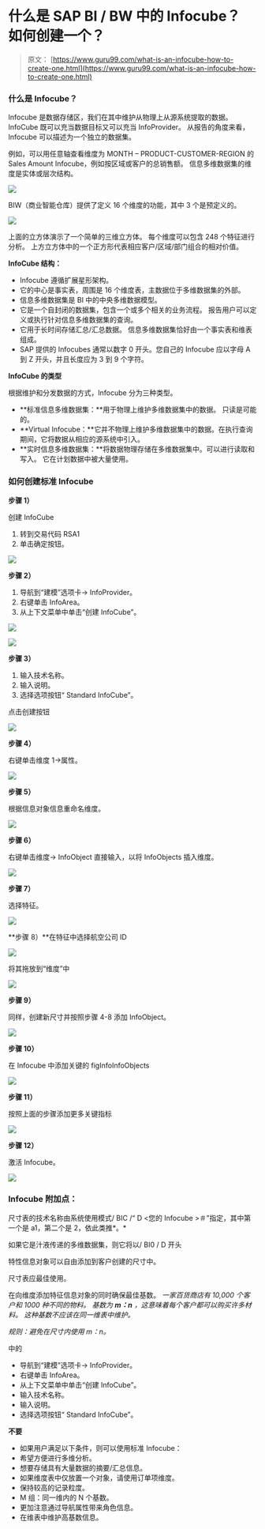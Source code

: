 # 什么是 SAP BI / BW 中的 Infocube？ 如何创建一个？

> 原文： [https://www.guru99.com/what-is-an-infocube-how-to-create-one.html](https://www.guru99.com/what-is-an-infocube-how-to-create-one.html)

### 什么是 Infocube？

Infocube 是数据存储区，我们在其中维护从物理上从源系统提取的数据。 InfoCube 既可以充当数据目标又可以充当 InfoProvider。 从报告的角度来看，Infocube 可以描述为一个独立的数据集。

例如，可以用任意轴查看维度为 MONTH – PRODUCT-CUSTOMER-REGION 的 Sales Amount Infocube，例如按区域或客户的总销售额。 信息多维数据集的维度是实体或层次结构。

![](img/32779fb5993fdcb5270b76578ab3d142.png)

BIW（商业智能仓库）提供了定义 16 个维度的功能，其中 3 个是预定义的。

![](img/7bd718a4bdead5e4f4ff32dc3c850efe.png)

上面的立方体演示了一个简单的三维立方体。 每个维度可以包含 248 个特征进行分析。 上方立方体中的一个正方形代表相应客户/区域/部门组合的相对价值。

**InfoCube 结构：**

*   Infocube 遵循扩展星形架构。
*   它的中心是事实表，周围是 16 个维度表，主数据位于多维数据集的外部。
*   信息多维数据集是 BI 中的中央多维数据模型。
*   它是一个自封闭的数据集，包含一个或多个相关的业务流程。 报告用户可以定义或执行针对信息多维数据集的查询。
*   它用于长时间存储汇总/汇总数据。 信息多维数据集恰好由一个事实表和维表组成。
*   SAP 提供的 Infocubes 通常以数字 0 开头。您自己的 Infocube 应以字母 A 到 Z 开头，并且长度应为 3 到 9 个字符。

**InfoCube 的类型**

根据维护和分发数据的方式，Infocube 分为三种类型。

*   **标准信息多维数据集：**用于物理上维护多维数据集中的数据。 只读是可能的。
*   **Virtual Infocube：**它并不物理上维护多维数据集中的数据。在执行查询期间，它将数据从相应的源系统中引入。
*   **实时信息多维数据集：**将数据物理存储在多维数据集中。可以进行读取和写入。 它在计划数据中被大量使用。

### 如何创建标准 Infocube

**步骤 1）**

创建 InfoCube

1.  转到交易代码 RSA1
2.  单击确定按钮。

![](img/362ccc768c925fab837c93df10487cf3.png)

**步骤 2）**

1.  导航到“建模”选项卡-> InfoProvider。
2.  右键单击 InfoArea。
3.  从上下文菜单中单击“创建 InfoCube”。

![](img/3776a39fa798e361a933fbc8f58388d7.png)

![](img/5137c4ee8ac0be25613c57ccd7162b20.png)

**步骤 3）**

1.  输入技术名称。
2.  输入说明。
3.  选择选项按钮“ Standard InfoCube”。

点击创建按钮

![](img/4179c49f049a67777741b6d07bd53dfc.png)

**步骤 4）**

右键单击维度 1->属性。

![](img/60cf252c9aa27f865b7e069055af60c4.png)

**步骤 5）**

根据信息对象信息重命名维度。

![](img/ecf8e4fb84d4babbf7277bfebf1d535f.png)

**步骤 6）**

右键单击维度-> InfoObject 直接输入，以将 InfoObjects 插入维度。

![](img/2d7bdf772084f5e6d336dc6d05d165de.png)

**步骤 7）**

选择特征。

![](img/465aa51dea3db09ecf797a1ff3ff1c55.png)

**步骤 8）**在特征中选择航空公司 ID

![](img/7b737a1fb4f5fdc425a50a0d967938d6.png)

将其拖放到“维度”中

![](img/2e1772984cd3c06ec2fd7325861cdf7e.png)

**步骤 9）**

同样，创建新尺寸并按照步骤 4-8 添加 InfoObject。

![](img/301fe2355faa4cddb98b68660002ce04.png)

**步骤 10）**

在 Infocube 中添加关键的 figInfoInfoObjects

![](img/0e41bf0f5b868ae298e8714d30339fea.png)

**步骤 11）**

按照上面的步骤添加更多关键指标

![](img/3bc4548d526097d69024f75aeeed7c8e.png)

**步骤 12）**

激活 Infocube。

![](img/98335e29db98102e07d8a253514695db.png)

### Infocube 附加点：

尺寸表的技术名称由系统使用模式/ BIC /“ D <您的 Infocube >＃”指定，其中第一个是 a1，第二个是 2，依此类推*。*

如果它是汁液传递的多维数据集，则它将以/ BI0 / D 开头

特性信息对象可以自由添加到客户创建的尺寸中。

尺寸表应最佳使用。

在向维度添加特征信息对象的同时确保最佳基数。 *一家百货商店有 10,000 个客户和 1000 种不同的物料。 基数为 **m：n** ，这意味着每个客户都可以购买许多材料。 这种基数不应该在同一维表中维护。*

*规则：避免在尺寸内使用 m：n。*

中的

*   导航到“建模”选项卡-> InfoProvider。
*   右键单击 InfoArea。
*   从上下文菜单中单击“创建 InfoCube”。
*   输入技术名称。
*   输入说明。
*   选择选项按钮“ Standard InfoCube”。

**不要**

*   如果用户满足以下条件，则可以使用标准 Infocube：
*   希望方便进行多维分析。
*   想要存储具有大量数据的摘要/汇总信息。
*   如果维度表中仅放置一个对象，请使用订单项维度。
*   保持较高的记录粒度。
*   M 组：同一维内的 N 个基数。
*   更加注意通过导航属性带来角色信息。
*   在维表中维护高基数信息。